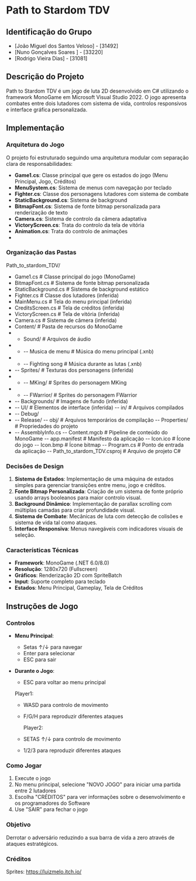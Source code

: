 # Path to Stardom TDV

## Identificação do Grupo

- [João Miguel dos Santos Veloso] - [31492]
- [Nuno Gonçalves Soares ] - [33220]
- [Rodrigo Vieira Dias] - [31081]
  
## Descrição do Projeto

Path to Stardom TDV é um jogo de luta 2D desenvolvido em C# utilizando o framework MonoGame em Microsoft Visual Studio 2022. O jogo apresenta combates entre dois lutadores com sistema de vida, controlos responsivos e interface gráfica personalizada. 

## Implementação

### Arquitetura do Jogo

O projeto foi estruturado seguindo uma arquitetura modular com separação clara de responsabilidades:

- **Game1.cs**: Classe principal que gere os estados do jogo (Menu Principal, Jogo, Créditos)
- **MenuSystem.cs**: Sistema de menus com navegação por teclado
- **Fighter.cs**: Classe dos personagens lutadores com sistema de combate
- **StaticBackground.cs**: Sistema de background
- **BitmapFont.cs**: Sistema de fonte bitmap personalizada para renderização de texto
- **Camera.cs**: Sistema de controlo da câmera adaptativa
- **VictoryScreen.cs**: Trata do controlo da tela de vitória
- **Animation.cs**: Trata do controlo de animações
- 
### Organização das Pastas

Path_to_stardom_TDV/
- Game1.cs                    # Classe principal do jogo (MonoGame)
- BitmapFont.cs              # Sistema de fonte bitmap personalizada
- StaticBackground.cs        # Sistema de background estático
- Fighter.cs                 # Classe dos lutadores (inferida)
- MainMenu.cs               # Tela do menu principal (inferida)
- CreditsScreen.cs          # Tela de créditos (inferida)
- VictoryScreen.cs          # Tela de vitória (inferida)
- Camera.cs                 # Sistema de câmera (inferida)
- Content/                  # Pasta de recursos do MonoGame
-   - Sound/               # Arquivos de áudio
-   -   -- Musica de menu   # Música do menu principal (.xnb)
-   -   -- Fighting song    # Música durante as lutas (.xnb)
-   -- Sprites/             # Texturas dos personagens (inferida)
-   -   -- MKing/          # Sprites do personagem MKing
-   -   -- FWarrior/       # Sprites do personagem FWarrior
-   -- Backgrounds/         # Imagens de fundo (inferida)
-   -- UI/                  # Elementos de interface (inferida)
--  in/                     # Arquivos compilados
-   -- Debug/
-   -- Release/
-- obj/                     # Arquivos temporários de compilação
-- Properties/              # Propriedades do projeto
-   -- AssemblyInfo.cs
-- Content.mgcb             # Pipeline de conteúdo do MonoGame
-- app.manifest             # Manifesto da aplicação
-- Icon.ico                 # Ícone do jogo
-- Icon.bmp                 # Ícone bitmap
-- Program.cs               # Ponto de entrada da aplicação
-- Path_to_stardom_TDV.csproj  # Arquivo de projeto C#


### Decisões de Design

1. **Sistema de Estados**: Implementação de uma máquina de estados simples para gerenciar transições entre menu, jogo e créditos.
2. **Fonte Bitmap Personalizada**: Criação de um sistema de fonte próprio usando arrays booleanos para maior controlo visual.
3. **Background Dinâmico**: Implementação de parallax scrolling com múltiplas camadas para criar profundidade visual.
4. **Sistema de Combate**: Mecânicas de luta com detecção de colisões e sistema de vida tal como ataques.
5. **Interface Responsiva**: Menus navegáveis com indicadores visuais de seleção.

### Características Técnicas

- **Framework**: MonoGame (.NET 6.0/8.0)
- **Resolução**: 1280x720 (Fullscreen)
- **Gráficos**: Renderização 2D com SpriteBatch
- **Input**: Suporte completo para teclado
- **Estados**: Menu Principal, Gameplay, Tela de Créditos

## Instruções de Jogo

### Controlos

- **Menu Principal**: 
  - Setas ↑/↓ para navegar
  - Enter para selecionar
  - ESC para sair
- **Durante o Jogo**:
  - ESC para voltar ao menu principal

  Player1:
  - WASD para controlo de movimento
  - F/G/H para reproduzir diferentes ataques

    Player2:
  - SETAS ↑/↓ para controlo de movimento
  - 1/2/3 para reproduzir diferentes ataques

### Como Jogar
1. Execute o jogo
2. No menu principal, selecione "NOVO JOGO" para iniciar uma partida entre 2 lutadores
3. Escolha "CRÉDITOS" para ver informações sobre o desenvolvimento e os programadores do Software
4. Use "SAIR" para fechar o jogo

### Objetivo
Derrotar o adversário reduzindo a sua barra de vida a zero através de ataques estratégicos.

### Créditos
Sprites: https://luizmelo.itch.io/
